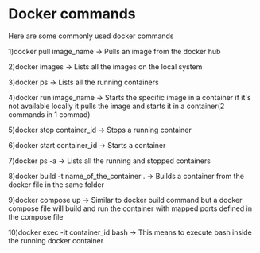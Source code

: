 # Docker commands

Here are some commonly used docker commands

1)docker pull image_name -> Pulls an image from the docker hub


2)docker images -> Lists all the images on the local system


3)docker ps -> Lists all the running containers


4)docker run image_name -> Starts the specific image in a container if it's not available locally it pulls the image and starts it in a container(2 commands in 1 commad)


5)docker stop container_id -> Stops a running container


6)docker start container_id -> Starts a container 


7)docker ps -a -> Lists all the running and stopped containers


8)docker build -t name_of_the_container .  -> Builds a container from the docker file in the same folder


9)docker compose up -> Similar to docker build command but a docker compose file will build and run the container with mapped ports defined in the compose file


10)docker exec -it container_id bash -> This means to execute bash inside the running docker container